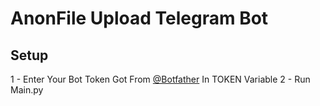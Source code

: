 # AnonFile Upload Telegram Bot

## Setup
1 - Enter Your Bot Token Got From [@Botfather](https://t.me/botfather) In TOKEN Variable
2 - Run Main.py

